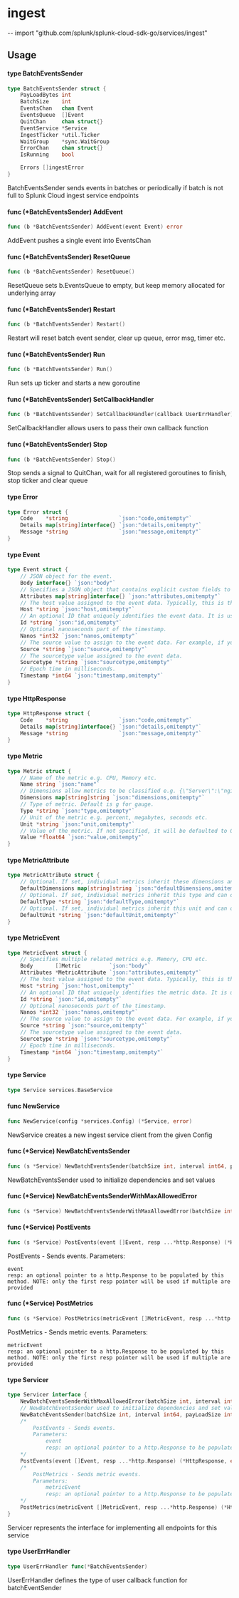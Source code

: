 # ingest
--
    import "github.com/splunk/splunk-cloud-sdk-go/services/ingest"


## Usage

#### type BatchEventsSender

```go
type BatchEventsSender struct {
	PayLoadBytes int
	BatchSize    int
	EventsChan   chan Event
	EventsQueue  []Event
	QuitChan     chan struct{}
	EventService *Service
	IngestTicker *util.Ticker
	WaitGroup    *sync.WaitGroup
	ErrorChan    chan struct{}
	IsRunning    bool

	Errors []ingestError
}
```

BatchEventsSender sends events in batches or periodically if batch is not full
to Splunk Cloud ingest service endpoints

#### func (*BatchEventsSender) AddEvent

```go
func (b *BatchEventsSender) AddEvent(event Event) error
```
AddEvent pushes a single event into EventsChan

#### func (*BatchEventsSender) ResetQueue

```go
func (b *BatchEventsSender) ResetQueue()
```
ResetQueue sets b.EventsQueue to empty, but keep memory allocated for underlying
array

#### func (*BatchEventsSender) Restart

```go
func (b *BatchEventsSender) Restart()
```
Restart will reset batch event sender, clear up queue, error msg, timer etc.

#### func (*BatchEventsSender) Run

```go
func (b *BatchEventsSender) Run()
```
Run sets up ticker and starts a new goroutine

#### func (*BatchEventsSender) SetCallbackHandler

```go
func (b *BatchEventsSender) SetCallbackHandler(callback UserErrHandler)
```
SetCallbackHandler allows users to pass their own callback function

#### func (*BatchEventsSender) Stop

```go
func (b *BatchEventsSender) Stop()
```
Stop sends a signal to QuitChan, wait for all registered goroutines to finish,
stop ticker and clear queue

#### type Error

```go
type Error struct {
	Code    *string                `json:"code,omitempty"`
	Details map[string]interface{} `json:"details,omitempty"`
	Message *string                `json:"message,omitempty"`
}
```


#### type Event

```go
type Event struct {
	// JSON object for the event.
	Body interface{} `json:"body"`
	// Specifies a JSON object that contains explicit custom fields to be defined at index time.
	Attributes map[string]interface{} `json:"attributes,omitempty"`
	// The host value assigned to the event data. Typically, this is the hostname of the client from which you are sending data.
	Host *string `json:"host,omitempty"`
	// An optional ID that uniquely identifies the event data. It is used to deduplicate the data if same data is set multiple times. If ID is not specified, it will be assigned by the system.
	Id *string `json:"id,omitempty"`
	// Optional nanoseconds part of the timestamp.
	Nanos *int32 `json:"nanos,omitempty"`
	// The source value to assign to the event data. For example, if you are sending data from an app that you are developing, set this key to the name of the app.
	Source *string `json:"source,omitempty"`
	// The sourcetype value assigned to the event data.
	Sourcetype *string `json:"sourcetype,omitempty"`
	// Epoch time in milliseconds.
	Timestamp *int64 `json:"timestamp,omitempty"`
}
```


#### type HttpResponse

```go
type HttpResponse struct {
	Code    *string                `json:"code,omitempty"`
	Details map[string]interface{} `json:"details,omitempty"`
	Message *string                `json:"message,omitempty"`
}
```


#### type Metric

```go
type Metric struct {
	// Name of the metric e.g. CPU, Memory etc.
	Name string `json:"name"`
	// Dimensions allow metrics to be classified e.g. {\"Server\":\"nginx\", \"Region\":\"us-west-1\", ...}
	Dimensions map[string]string `json:"dimensions,omitempty"`
	// Type of metric. Default is g for gauge.
	Type *string `json:"type,omitempty"`
	// Unit of the metric e.g. percent, megabytes, seconds etc.
	Unit *string `json:"unit,omitempty"`
	// Value of the metric. If not specified, it will be defaulted to 0.
	Value *float64 `json:"value,omitempty"`
}
```


#### type MetricAttribute

```go
type MetricAttribute struct {
	// Optional. If set, individual metrics inherit these dimensions and can override any and/or all of them.
	DefaultDimensions map[string]string `json:"defaultDimensions,omitempty"`
	// Optional. If set, individual metrics inherit this type and can optionally override.
	DefaultType *string `json:"defaultType,omitempty"`
	// Optional. If set, individual metrics inherit this unit and can optionally override.
	DefaultUnit *string `json:"defaultUnit,omitempty"`
}
```


#### type MetricEvent

```go
type MetricEvent struct {
	// Specifies multiple related metrics e.g. Memory, CPU etc.
	Body       []Metric         `json:"body"`
	Attributes *MetricAttribute `json:"attributes,omitempty"`
	// The host value assigned to the event data. Typically, this is the hostname of the client from which you are sending data.
	Host *string `json:"host,omitempty"`
	// An optional ID that uniquely identifies the metric data. It is used to deduplicate the data if same data is set multiple times. If ID is not specified, it will be assigned by the system.
	Id *string `json:"id,omitempty"`
	// Optional nanoseconds part of the timestamp.
	Nanos *int32 `json:"nanos,omitempty"`
	// The source value to assign to the event data. For example, if you are sending data from an app that you are developing, set this key to the name of the app.
	Source *string `json:"source,omitempty"`
	// The sourcetype value assigned to the event data.
	Sourcetype *string `json:"sourcetype,omitempty"`
	// Epoch time in milliseconds.
	Timestamp *int64 `json:"timestamp,omitempty"`
}
```


#### type Service

```go
type Service services.BaseService
```


#### func  NewService

```go
func NewService(config *services.Config) (*Service, error)
```
NewService creates a new ingest service client from the given Config

#### func (*Service) NewBatchEventsSender

```go
func (s *Service) NewBatchEventsSender(batchSize int, interval int64, payLoadSize int) (*BatchEventsSender, error)
```
NewBatchEventsSender used to initialize dependencies and set values

#### func (*Service) NewBatchEventsSenderWithMaxAllowedError

```go
func (s *Service) NewBatchEventsSenderWithMaxAllowedError(batchSize int, interval int64, dataSize int, maxErrorsAllowed int) (*BatchEventsSender, error)
```

#### func (*Service) PostEvents

```go
func (s *Service) PostEvents(event []Event, resp ...*http.Response) (*HttpResponse, error)
```
PostEvents - Sends events. Parameters:

    event
    resp: an optional pointer to a http.Response to be populated by this method. NOTE: only the first resp pointer will be used if multiple are provided

#### func (*Service) PostMetrics

```go
func (s *Service) PostMetrics(metricEvent []MetricEvent, resp ...*http.Response) (*HttpResponse, error)
```
PostMetrics - Sends metric events. Parameters:

    metricEvent
    resp: an optional pointer to a http.Response to be populated by this method. NOTE: only the first resp pointer will be used if multiple are provided

#### type Servicer

```go
type Servicer interface {
	NewBatchEventsSenderWithMaxAllowedError(batchSize int, interval int64, dataSize int, maxErrorsAllowed int) (*BatchEventsSender, error)
	// NewBatchEventsSender used to initialize dependencies and set values
	NewBatchEventsSender(batchSize int, interval int64, payLoadSize int) (*BatchEventsSender, error)
	/*
		PostEvents - Sends events.
		Parameters:
			event
			resp: an optional pointer to a http.Response to be populated by this method. NOTE: only the first resp pointer will be used if multiple are provided
	*/
	PostEvents(event []Event, resp ...*http.Response) (*HttpResponse, error)
	/*
		PostMetrics - Sends metric events.
		Parameters:
			metricEvent
			resp: an optional pointer to a http.Response to be populated by this method. NOTE: only the first resp pointer will be used if multiple are provided
	*/
	PostMetrics(metricEvent []MetricEvent, resp ...*http.Response) (*HttpResponse, error)
}
```

Servicer represents the interface for implementing all endpoints for this
service

#### type UserErrHandler

```go
type UserErrHandler func(*BatchEventsSender)
```

UserErrHandler defines the type of user callback function for batchEventSender

